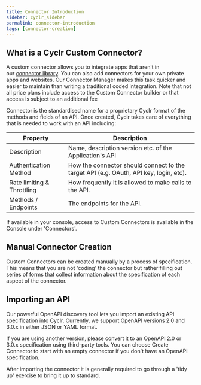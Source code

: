 ```yaml
---
title: Connector Introduction
sidebar: cyclr_sidebar
permalink: connector-introduction
tags: [connector-creation]
---
```


## What is a Cyclr Custom Connector?

A custom connector allows you to integrate apps that aren’t in our [connector library](http://cyclr.com/connectors/). You can also add connectors for your own private apps and websites. Our Connector Manager makes this task quicker and easier to maintain than writing a traditional coded integration.  Note that not all price plans include access to the Custom Connector builder or that access is subject to an additional fee

Connector is the standardised name for a proprietary Cyclr format of the methods and fields of an API. Once created, Cyclr takes care of everything that is needed to work with an API including:

| Property | Description | 
| --- | --- |
| Description | Name, description version etc. of the Application's API |
| Authentication Method | How the connector should connect to the target API (e.g. OAuth, API key, login, etc). |
| Rate limiting & Throttling | How frequently it is allowed to make calls to the API. |
| Methods / Endpoints | The endpoints for the API. |

If available in your console, access to Custom Connectors is available in the Console under 'Connectors'.

## Manual Connector Creation

Custom Connectors can be created manually by a process of specification.  This means that you are not 'coding' the connector but rather filling out series of forms that collect information about the specification of each aspect of the connector.

## Importing an API

Our powerful OpenAPI discovery tool lets you import an existing API specification into Cyclr. Currently, we support OpenAPI versions 2.0 and 3.0.x in either JSON or YAML format.

If you are using another version, please convert it to an OpenAPI 2.0 or 3.0.x specification using third-party tools.
You can choose Create Connector to start with an empty connector if you don't have an OpenAPI specification.

After importing the connector it is generally required to go through a 'tidy up' exercise to bring it up to standard.
